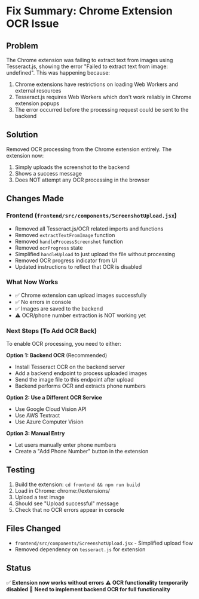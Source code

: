 # Fix Summary: Chrome Extension OCR Issue

## Problem
The Chrome extension was failing to extract text from images using Tesseract.js, showing the error "Failed to extract text from image: undefined". This was happening because:

1. Chrome extensions have restrictions on loading Web Workers and external resources
2. Tesseract.js requires Web Workers which don't work reliably in Chrome extension popups
3. The error occurred before the processing request could be sent to the backend

## Solution
Removed OCR processing from the Chrome extension entirely. The extension now:
1. Simply uploads the screenshot to the backend
2. Shows a success message
3. Does NOT attempt any OCR processing in the browser

## Changes Made

### Frontend (`frontend/src/components/ScreenshotUpload.jsx`)
- Removed all Tesseract.js/OCR related imports and functions
- Removed `extractTextFromImage` function
- Removed `handleProcessScreenshot` function  
- Removed `ocrProgress` state
- Simplified `handleUpload` to just upload the file without processing
- Removed OCR progress indicator from UI
- Updated instructions to reflect that OCR is disabled

### What Now Works
- ✅ Chrome extension can upload images successfully
- ✅ No errors in console
- ✅ Images are saved to the backend
- ⚠️ OCR/phone number extraction is NOT working yet

### Next Steps (To Add OCR Back)
To enable OCR processing, you need to either:

**Option 1: Backend OCR** (Recommended)
- Install Tesseract OCR on the backend server
- Add a backend endpoint to process uploaded images
- Send the image file to this endpoint after upload
- Backend performs OCR and extracts phone numbers

**Option 2: Use a Different OCR Service**
- Use Google Cloud Vision API
- Use AWS Textract
- Use Azure Computer Vision

**Option 3: Manual Entry**
- Let users manually enter phone numbers
- Create a "Add Phone Number" button in the extension

## Testing
1. Build the extension: `cd frontend && npm run build`
2. Load in Chrome: chrome://extensions/
3. Upload a test image
4. Should see "Upload successful" message
5. Check that no OCR errors appear in console

## Files Changed
- `frontend/src/components/ScreenshotUpload.jsx` - Simplified upload flow
- Removed dependency on `tesseract.js` for extension

## Status
✅ **Extension now works without errors**
⚠️ **OCR functionality temporarily disabled**
📝 **Need to implement backend OCR for full functionality**
